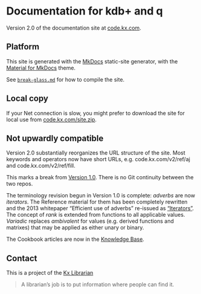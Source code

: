 Documentation for kdb+ and q
============================



Version 2.0 of the documentation site at [code.kx.com](https://code.kx.com).



Platform
--------

This site is generated with the [MkDocs](https://mkdocs.org/) static-site generator, with the [Material for MkDocs](https://squidfunk.github.io/mkdocs-material/) theme. 

See [`break-glass.md`](break-glass.md) for how to compile the site. 


Local copy
----------

If your Net connection is slow, you might prefer to download the site for local use from [code.kx.com/site.zip](http://code.kx.com/site.zip). 


Not upwardly compatible
-----------------------

Version 2.0 substantially reorganizes the URL structure of the site. 
Most keywords and operators now have short URLs, e.g. code.kx.com/v2/ref/aj and code.kx.com/v2/ref/fill. 

This marks a break from [Version 1.0](https://github.com/kxsystems/docs-v1/). 
There is no Git continuity between the two repos. 

The terminology revision begun in Version 1.0 is complete: _adverbs_ are now _iterators_. The Reference material for them has been completely rewritten and the 2013 whitepaper “Efficient use of adverbs” re-issued as [“Iterators”](https://code.kx.com/v2/wp/iterators/). The concept of _rank_ is extended from functions to all applicable values. _Variadic_ replaces _ambivalent_ for values (e.g. derived functions and matrixes) that may be applied as either unary or binary. 

The Cookbook articles are now in the [Knowledge Base](https://code.kx.com/kb/).



## Contact

This is a project of the [Kx Librarian](mailto:librarian@kx.com)

> A librarian’s job is to put information where people can find it. 

